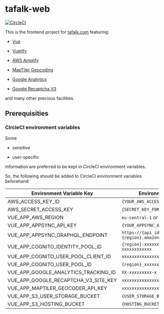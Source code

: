 # tafalk-web

[![CircleCI](https://circleci.com/gh/tafalk/tafalk-web.svg?style=svg)](https://circleci.com/gh/tafalk/tafalk-web)

This is the frontend project for [tafalk.com](https://tafalk.com) featuring:

- [Vue](https://vuejs.org/)

- [Vuetify](https://vuetifyjs.com/)

- [AWS Amplify](https://aws-amplify.github.io/)

- [MapTiler Geocoding](https://cloud.maptiler.com/geocoding/)

- [Google Analytics](https://analytics.google.com/analytics/web/)

- [Google Recaptcha V3](https://developers.google.com/recaptcha/docs/v3)

and many other precious facilities.

## Prerequisities

### CircleCI environment variables

Some

- sensitive

- user-specific

 information are preferred to be kept in CircleCI environment variables.

 So, the following should be added to CircleCI environment variables beforehand:

|  **Environment Variable Key**            | **Environment Variable Value**                                  |
|--------------------------------------|-------------------------------------------------------------|
| AWS_ACCESS_KEY_ID                    | `{YOUR_AWS_ACCESS_KEY_ID}`                                    |
| AWS_SECRET_ACCESS_KEY                | `{SECRET_KEY_FOR_THE_ACCESS_KEY}`                             |
| VUE_APP_AWS_REGION                   | `eu-central-1` *or another region*                            |
| VUE_APP_APPSYNC_API_KEY              | `{YOUR_APPSYNC_API_KEY}`                                      |
| VUE_APP_APPSYNC_GRAPHQL_ENDPOINT     | `https://{api_id}.appsync-api.{region}.amazonaws.com/graphql` |
| VUE_APP_COGNITO_IDENTITY_POOL_ID     | `{region}:xxxxxxxx-xxxx-xxxx-xxxx-xxxxxxxxxxxx`               |
| VUE_APP_COGNITO_USER_POOL_CLIENT_ID  | `xxxxxxxxxxxxxxxxxxxxxxxxxx`                                  |
| VUE_APP_COGNITO_USER_POOL_ID         | `{region}_xxxxxxxxx`                                          |
| VUE_APP_GOOGLE_ANALYTICS_TRACKING_ID | `XX-xxxxxxxxx-x`                                              |
| VUE_APP_GOOGLE_RECAPTCHA_V3_SITE_KEY | `xxxxxxxxxxxxxxxxxxxxxxxxxxxxxxxxxxxxxxxx`                   |
| VUE_APP_MAPTILER_GEOCODER_API_KEY    | `xxxxxxxxxxxxxxxxxxxx`                                        |
| VUE_APP_S3_USER_STORAGE_BUCKET       | `{USER_STORAGE_BUCKET}`                                       |
| VUE_APP_S3_HOSTING_BUCKET            | `{HOSTING_BUCKET}`                                            |
